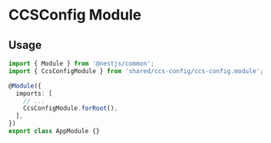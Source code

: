 # CCSConfig Module

## Usage

```ts
import { Module } from '@nestjs/common';
import { CcsConfigModule } from 'shared/ccs-config/ccs-config.module';

@Module({
  imports: [
    // ...
    CcsConfigModule.forRoot(),
  ],
})
export class AppModule {}
```